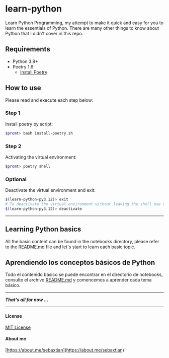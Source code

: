 # learn-python
Learn Python Programming, my attempt to make it quick and easy for you to learn the essentials of Python. There are many other things to know about Python that I didn't cover in this repo.

## Requirements

* Python 3.8+
* Poetry 1.6
    - [Install Poetry](https://python-poetry.org/docs/#installation)

## How to use

Please read and execute each step below:

### Step 1

Install poetry by script:
```bash
$promt> bash install-poetry.sh
```

### Step 2

Activating the virtual environment:

```bash
$promt> poetry shell
```

### Optional

Deactivate the virtual environment and exit:

```bash
$(learn-python-py3.12)> exit
# To deactivate the virtual environment without leaving the shell use deactivate
$(learn-python-py3.12)> deactivate
```

---

## Learning Python basics

All the basic content can be found in the notebooks directory, please refer to the [README.md](notebooks/README.md) file and let's start to learn each basic topic.

## Aprendiendo los conceptos básicos de Python

Todo el contenido básico se puede encontrar en el directorio de notebooks, consulte el archivo [README.md](notebooks/lang/es/README.md) y comencemos a aprender cada tema básico.

---

***That's all for now ...***

---

#### License

[MIT License](./LICENSE)

#### About me

[https://about.me/sebaxtian](https://about.me/sebaxtian)
